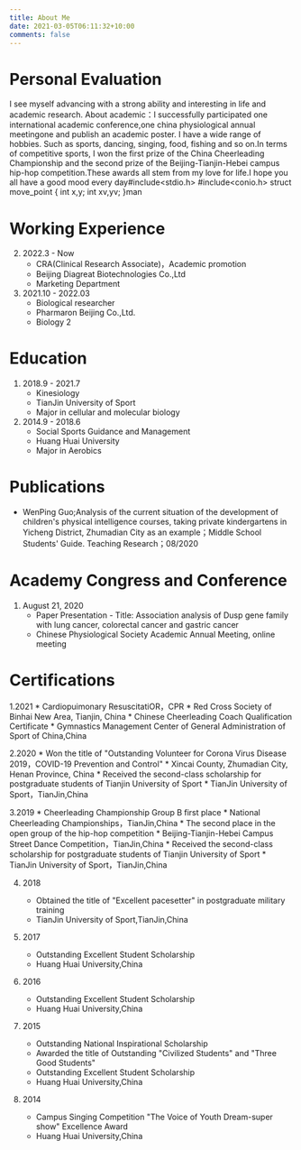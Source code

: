 ```yaml
---
title: About Me
date: 2021-03-05T06:11:32+10:00
comments: false
---
```

# Personal Evaluation
I see myself advancing with a strong ability and interesting in life and academic research. About academic：I successfully participated one international academic conference,one china physiological annual meetingone and publish an academic poster. I have a wide range of hobbies. Such as sports, dancing, singing, food, fishing and so on.In terms of competitive sports, I won the first prize of the China Cheerleading Championship and the second prize of the Beijing-Tianjin-Hebei campus hip-hop competition.These awards all stem from my love for life.I hope you all have a good mood every day#include<stdio.h>
#include<conio.h>
struct move_point
{
int x,y;
int xv,yv;
}man


# Working Experience
2. 2022.3 - Now
	* CRA(Clinical Research Associate)，Academic promotion
	* Beijing Diagreat Biotechnologies Co.,Ltd
	* Marketing Department
3. 2021.10 - 2022.03
	* Biological researcher 
	* Pharmaron Beijing Co.,Ltd.
	* Biology 2

# Education
1. 2018.9 - 2021.7
	* Kinesiology 
	* TianJin University of Sport
	* Major in cellular and molecular biology  
2. 2014.9 - 2018.6
	* Social Sports Guidance and Management
	* Huang Huai University 
	* Major in Aerobics
# Publications
* WenPing Guo;Analysis of the current situation of the development of children's physical intelligence courses, taking private kindergartens in Yicheng District, Zhumadian City as an example；Middle School Students' Guide. Teaching Research；08/2020

# Academy Congress and Conference
1. August 21, 2020
	* Paper Presentation - Title: Association analysis of Dusp gene family with lung cancer, colorectal cancer and gastric cancer
	* Chinese Physiological Society Academic Annual Meeting, online meeting

# Certifications
1.2021
        * Cardiopuimonary ResuscitatiOR，CPR
	* Red Cross Society of Binhai New Area, Tianjin, China
	* Chinese Cheerleading Coach Qualification Certificate
	* Gymnastics Management Center of General Administration of Sport of China,China

2.2020
        * Won the title of "Outstanding Volunteer for Corona Virus Disease 2019，COVID-19 Prevention and Control"
	* Xincai County, Zhumadian City, Henan Province, China
	* Received the second-class scholarship for postgraduate students of Tianjin  University of Sport
	* TianJin University of Sport，TianJin,China
	
3.2019
        * Cheerleading Championship Group B first place
	* National Cheerleading Championships，TianJin,China
	* The second place in the open group of the hip-hop competition
	* Beijing-Tianjin-Hebei Campus Street Dance Competition，TianJin,China
	* Received the second-class scholarship for postgraduate students of Tianjin  University of Sport
	* TianJin University of Sport，TianJin,China

4. 2018
	* Obtained the title of "Excellent pacesetter" in postgraduate military training
	* TianJin University of Sport,TianJin,China
	
5. 2017
	* Outstanding Excellent Student Scholarship
	* Huang Huai University,China
	
6. 2016
	* Outstanding Excellent Student Scholarship
	* Huang Huai University,China

7. 2015
	* Outstanding National Inspirational Scholarship
	* Awarded the title of Outstanding "Civilized Students" and "Three Good Students"
	* Outstanding Excellent Student Scholarship
	* Huang Huai University,China
	
8. 2014
	* Campus Singing Competition "The Voice of Youth Dream-super show" Excellence Award 
	* Huang Huai University,China





